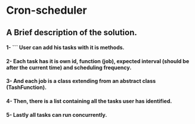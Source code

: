 # Cron-scheduler

## A Brief description of the solution.
#### 1- ``` User can add his tasks with it is methods.
#### 2- Each task has it is own id, function (job), expected interval (should be after the current time) and scheduling frequency.
#### 3- And each job is a class extending from an abstract class (TashFunction).
#### 4- Then, there is a list containing all the tasks user has identified.
#### 5- Lastly all tasks can run concurrently.
